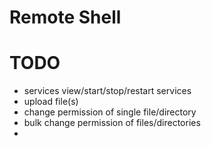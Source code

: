 # Remote Shell

# TODO
- services view/start/stop/restart services
- upload file(s)
- change permission of single file/directory
- bulk change permission of files/directories
- 
